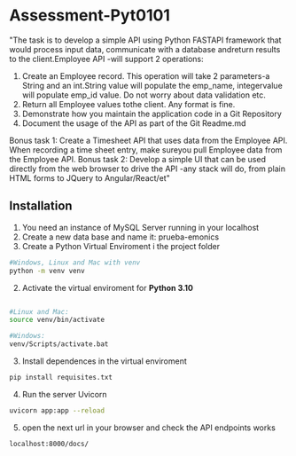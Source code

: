 # Assessment-Pyt0101

"The task is to develop a simple API using Python FASTAPI framework that would process input data, communicate with a database andreturn results to the client.Employee API -will support 2 operations:

1. Create an Employee record. This operation will take 2 parameters-a String and an int.String value will populate the emp_name, integervalue will populate emp_id value. Do not worry about data validation etc.
2. Return all Employee values tothe client. Any format is fine.
3. Demonstrate how you maintain the application code in a Git Repository 
4. Document the usage of the API as part of the Git Readme.md 

Bonus task 1: Create a Timesheet API that uses data from the Employee API.  When recording a time sheet entry, make sureyou pull Employee data from the Employee API.
Bonus task 2: Develop a simple UI that can be used directly from the web browser to drive the API -any stack will do, from plain HTML forms to JQuery to Angular/React/et"

## Installation

1. You need an instance of MySQL Server running in your localhost
2. Create a new data base and name it: prueba-emonics
3. Create a Python Virtual Enviroment i the project folder
```bash
#Windows, Linux and Mac with venv
python -m venv venv
```
2. Activate the virtual enviroment for __Python 3.10__   

```bash

#Linux and Mac:
source venv/bin/activate

#Windows:
venv/Scripts/activate.bat

```
3. Install dependences in the virtual enviroment  
```bash
pip install requisites.txt
```
4. Run the server Uvicorn
```bash
uvicorn app:app --reload
```
5. open the next url in your browser and check the API endpoints works
```bash
localhost:8000/docs/
```

